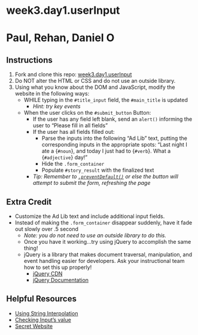 # week3.day1.userInput
# Paul,  Rehan,  Daniel O
## Instructions
1. Fork and clone this repo: [week3.day1.userInput](https://github.com/AllStarCodeOrg/week3.day1.userInput)
2. Do NOT alter the HTML or CSS and do not use an outside library.
3. Using what you know about the DOM and JavaScript, modify the website in the following ways:
   - WHILE typing in the `#title_input` field, the `#main_title` is updated
     - *Hint: try key events*
   - When the user clicks on the `#submit_button` Button:
     - If the user has any field left blank, send an `alert()` informing the user to “Please fill in all fields”
     - If the user has all fields filled out:
       - Parse the inputs into the following “Ad Lib” text, putting the corresponding inputs in the appropriate spots: “Last night I ate a {`#noun`}, and today I just had to {`#verb`}. What a {`#adjective`} day!”
       - Hide the `.form_container`
       - Populate `#story_result` with the finalized text
     - *Tip: Remember to [`.preventDefault()`](https://developer.mozilla.org/en-US/docs/Web/API/Event/preventDefault) or else the button will attempt to submit the form, refreshing the page*

## Extra Credit
- Customize the Ad Lib text and include additional input fields.
- Instead of making the `.form_container` disappear suddenly, have it fade out slowly over .5 second
   - *Note: you do not need to use an outside library to do this.*
   - Once you have it working...try using jQuery to accomplish the same thing!
   - jQuery is a library that makes document traversal, manipulation, and event handling easier for developers. Ask your instructional team how to set this up properly!
     - [jQuery CDN](https://code.jquery.com/jquery-3.3.1.js)
     - [jQuery Documentation](https://api.jquery.com/)

## Helpful Resources
- [Using String Interpolation](https://medium.com/@SunnyB/switching-to-es6-part-2-string-interpolation-and-template-literals-2f1b0ee56740)
- [Checking Input’s value](https://www.w3schools.com/jsref/prop_text_value.asp)
- [Secret Website](https://2018-asc-secret.glitch.me/)
